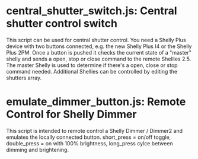 central_shutter_switch.js: Central shutter control switch
===
This script can be used for central shutter control. You need a Shelly Plus device with two buttons connected, e.g. the new Shelly Plus I4 or the Shelly Plus 2PM. Once a button is pushed it checks the current state of a "master" shelly and sends a open, stop or close command to the remote Shellies 2.5. The master Shelly is used to determine if there's a open, close or stop command needed. Additional Shellies can be controlled by editing the shutters array.


emulate_dimmer_button.js: Remote Control for Shelly Dimmer 
===
This script is intended to remote control a Shelly Dimmer / Dimmer2 and emulates the locally connected button. short_press = on/off toggle, double_press = on with 100% brightness, long_press cylce between dimming and brightening.